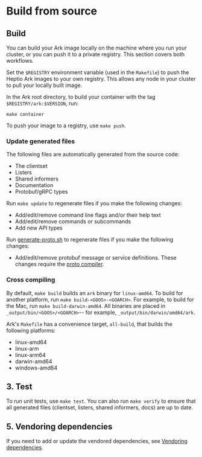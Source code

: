 # Build from source

## Build

You can build your Ark image locally on the machine where you run your cluster, or you can push it to a private registry. This section covers both workflows.

Set the `$REGISTRY` environment variable (used in the `Makefile`) to push the Heptio Ark images to your own registry. This allows any node in your cluster to pull your locally built image.

In the Ark root directory, to build your container with the tag `$REGISTRY/ark:$VERSION`, run:

```
make container
```

To push your image to a registry, use `make push`.

### Update generated files

The following files are automatically generated from the source code:

* The clientset
* Listers
* Shared informers
* Documentation
* Protobuf/gRPC types

Run `make update` to regenerate files if you make the following changes:

* Add/edit/remove command line flags and/or their help text
* Add/edit/remove commands or subcommands
* Add new API types

Run [generate-proto.sh][13] to regenerate files if you make the following changes:

* Add/edit/remove protobuf message or service definitions. These changes require the [proto compiler][14]. 

### Cross compiling

By default, `make build` builds an `ark` binary for `linux-amd64`.
To build for another platform, run `make build-<GOOS>-<GOARCH>`.
For example, to build for the Mac, run `make build-darwin-amd64`.
All binaries are placed in `_output/bin/<GOOS>/<GOARCH>`-- for example, `_output/bin/darwin/amd64/ark`.

Ark's `Makefile` has a convenience target, `all-build`, that builds the following platforms:

* linux-amd64
* linux-arm
* linux-arm64
* darwin-amd64
* windows-amd64

## 3. Test

To run unit tests, use `make test`. You can also run `make verify` to ensure that all generated
files (clientset, listers, shared informers, docs) are up to date.

## 5. Vendoring dependencies

If you need to add or update the vendored dependencies, see [Vendoring dependencies][11].

[0]: ../README.md
[1]: #prerequisites
[2]: #download
[3]: #build
[4]: https://blog.golang.org/organizing-go-code
[5]: https://golang.org/doc/install
[6]: https://github.com/heptio/ark/tree/master/examples
[7]: #run
[8]: config-definition.md
[10]: #vendoring-dependencies
[11]: vendoring-dependencies.md
[12]: #test
[13]: https://github.com/heptio/ark/blob/master/hack/generate-proto.sh
[14]: https://grpc.io/docs/quickstart/go.html#install-protocol-buffers-v3
[15]: https://docs.aws.amazon.com/cli/latest/topic/config-vars.html#the-shared-credentials-file
[16]: https://cloud.google.com/docs/authentication/getting-started#setting_the_environment_variable
[17]: https://aws.amazon.com/quickstart/architecture/heptio-kubernetes/
[18]: https://eksctl.io/
[19]: ../examples/README.md
[20]: api-types/backupstoragelocation.md
[21]: api-types/volumesnapshotlocation.md
